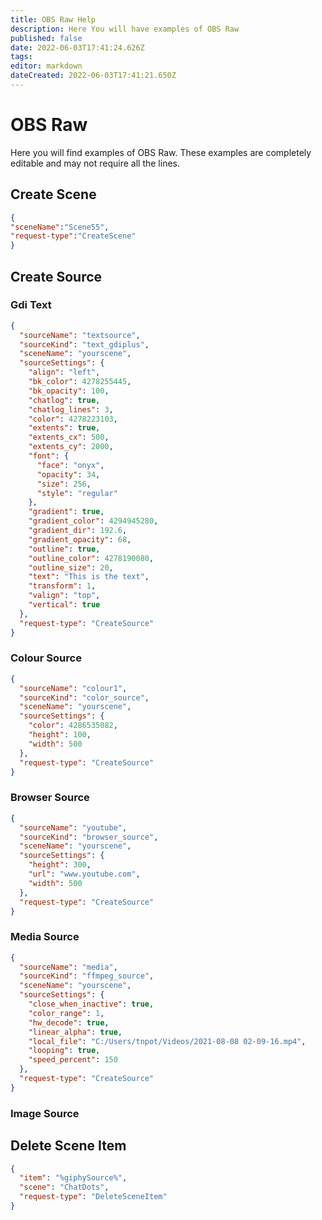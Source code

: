 ```yaml
---
title: OBS Raw Help
description: Here You will have examples of OBS Raw
published: false
date: 2022-06-03T17:41:24.626Z
tags: 
editor: markdown
dateCreated: 2022-06-03T17:41:21.650Z
---
```


# OBS Raw
Here you will find examples of OBS Raw. These examples are completely editable and may not require all the lines. 
## Create Scene
```json
{
"sceneName":"Scene55",
"request-type":"CreateScene"
}
```

## Create Source
### Gdi Text
```json
{
  "sourceName": "textsource",
  "sourceKind": "text_gdiplus",
  "sceneName": "yourscene",
  "sourceSettings": {
    "align": "left",
    "bk_color": 4278255445,
    "bk_opacity": 100,
    "chatlog": true,
    "chatlog_lines": 3,
    "color": 4278223103,
    "extents": true,
    "extents_cx": 500,
    "extents_cy": 2000,
    "font": {
      "face": "onyx",
      "opacity": 34,
      "size": 256,
      "style": "regular"
    },
    "gradient": true,
    "gradient_color": 4294945280,
    "gradient_dir": 192.6,
    "gradient_opacity": 68,
    "outline": true,
    "outline_color": 4278190080,
    "outline_size": 20,
    "text": "This is the text",
    "transform": 1,
    "valign": "top",
    "vertical": true
  },
  "request-type": "CreateSource"
}
```
### Colour Source
```json
{
  "sourceName": "colour1",
  "sourceKind": "color_source",
  "sceneName": "yourscene",
  "sourceSettings": {
    "color": 4286535082,
    "height": 100,
    "width": 500
  },
  "request-type": "CreateSource"
}
```
### Browser Source
```json
{
  "sourceName": "youtube",
  "sourceKind": "browser_source",
  "sceneName": "yourscene",
  "sourceSettings": {
    "height": 300,
    "url": "www.youtube.com",
    "width": 500
  },
  "request-type": "CreateSource"
}
```
### Media Source
```json
{
  "sourceName": "media",
  "sourceKind": "ffmpeg_source",
  "sceneName": "yourscene",
  "sourceSettings": {
    "close_when_inactive": true,
    "color_range": 1,
    "hw_decode": true,
    "linear_alpha": true,
    "local_file": "C:/Users/tnpot/Videos/2021-08-08 02-09-16.mp4",
    "looping": true,
    "speed_percent": 150
  },
  "request-type": "CreateSource"
}
```
### Image Source

## Delete Scene Item
```json
{
  "item": "%giphySource%",
  "scene": "ChatDots",
  "request-type": "DeleteSceneItem"
}
```
